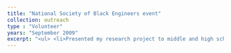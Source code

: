```yaml
---
title: "National Society of Black Engineers event"
collection: outreach
type : "Volunteer"
years: "September 2009"
excerpt: "<ul> <li>Presented my research project to middle and high school students from the Houston area.</li></ul>"
---
```

